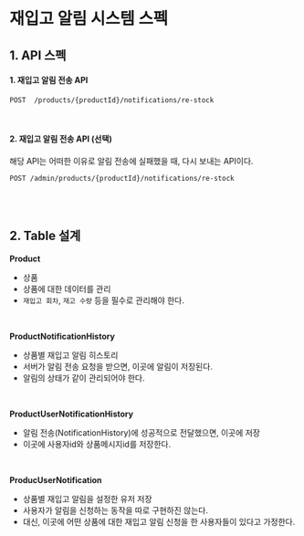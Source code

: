 # 재입고 알림 시스템 스펙

## 1. API 스펙

#### 1. 재입고 알림 전송 API
```http request
POST  /products/{productId}/notifications/re-stock
```
<br>

#### 2. 재입고 알림 전송 API (선택)
해당 API는 어떠한 이유로 알림 전송에 실패했을 때, 다시 보내는 API이다.
```http request
POST /admin/products/{productId}/notifications/re-stock
```

<br>
<br>

## 2. Table 설계
**Product**

- 상품
- 상품에 대한 데이터를 관리
- `재입고 회차`, `재고 수량` 등을 필수로 관리해야 한다.

<br>

**ProductNotificationHistory**

- 상품별 재입고 알림 히스토리
- 서버가 알림 전송 요청을 받으면, 이곳에 알림이 저장된다.
- 알림의 상태가 같이 관리되어야 한다.

<br>

**ProductUserNotificationHistory**

- 알림 전송(NotificationHistory)에 성공적으로 전달했으면, 이곳에 저장
- 이곳에 사용자id와 상품메시지id를 저장한다.

<br>

**ProducUserNotification**

- 상품별 재입고 알림을 설정한 유저 저장
- 사용자가 알림을 신청하는 동작을 따로 구현하진 않는다.
- 대신, 이곳에 어떤 상품에 대한 재입고 알림 신청을 한 사용자들이 있다고 가정한다.
